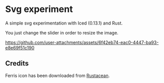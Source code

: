 # Svg experiment

A simple svg experimentation with Iced (0.13.1) and Rust.

You just change the slider in order to resize the image.


https://github.com/user-attachments/assets/6f42eb74-eac0-4447-ba93-e8e69f51c190


## Credits

Ferris icon has been downloaded from [Rustacean](https://rustacean.net/).
